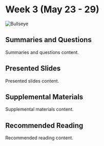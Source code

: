 # Week 3 (May 23 - 29)

![Bullseye](/assets/images/6384294717_5047a35d48_b.jpg ':class=banner-image')

## Summaries and Questions
Summaries and questions content.

## Presented Slides
Presented slides content.

## Supplemental Materials
Supplemental materials content.

## Recommended Reading
Recommended reading content.
